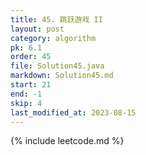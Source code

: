 ```yaml
---
title: 45. 跳跃游戏 II
layout: post
category: algorithm
pk: 6.1
order: 45
file: Solution45.java
markdown: Solution45.md
start: 21
end: -1
skip: 4
last_modified_at: 2023-08-15
---
```


{% include leetcode.md %}